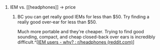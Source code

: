1. IEM vs. [[headphones]] → price
	1. BC you can get really good IEMs for less than $50. Try finding a really good over-ear for less than $50.
	   
	   Much more portable and they're cheaper. Trying to find good sounding, compact, and cheap closed-back over ears is incredibly difficult.^[[IEM users - why? : r/headphones (reddit.com)](https://www.reddit.com/r/headphones/comments/174yy50/iem_users_why/)]